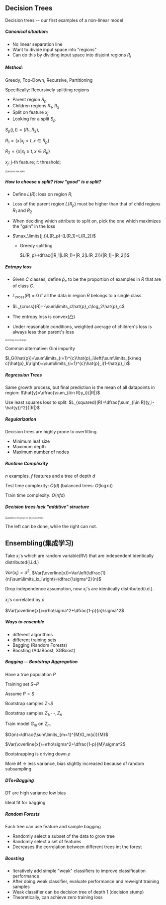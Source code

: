## Decision Trees

Decision trees -- our first examples of a non-linear model

##### Canonical situation:

- No linear separation line
- Want to divide input space into "regions"
- Can do this by dividing input space into disjoint regions $R_i$

##### Method:

Greedy, Top-Down, Recursive, Partitioning

Specifically: Recursively splitting regions

- Parent region $R_p$
- Children regions $R_1$, $R_2$
- Split on feature $x_j$
- Looking for a split $S_p$

$S_p(j,t)=(R_1,R_2)$,

$R_1=\{x|x_j<t,x\in R_p\}$

$R_2=\{x|x_j\ge t,x\in R_p\}$

$x_j$: $j$-th feature; $t$: threshold;

<img src="decision tree splits.png" alt="decision tree splits" style="zoom:45%;" />

##### How to choose a split? How "good" is a split?

- Define $L(R)$: loss on region $R$;

- Loss of the parent region $L(R_p)$ must be higher than that of child regions $R_1$ and $R_2$

- When deciding which attribute to split on, pick the one which maximizes the "gain" in the loss

- $\max_\limits{j,t}L(R_p)-(L(R_1)+L(R_2))$

  - Greedy splitting

    $L(R_p)-\dfrac{|R_1|L(R_1)+|R_2|L(R_2)}{|R_1|+|R_2|}$

##### Entropy loss

- Given $C$ classes, define $\hat{p}_c$ to be the proportion of  examples in $R$ that are of class $C$.
- $L_{cross}(R)=0$ if all the data in region $R$ belongs to a single class.
- $L_{cross}(R)=-\sum\limits_c\hat{p}_c\log_2\hat{p}_c$

- The entropy loss is convex(凸)
- Under reasonable conditions, weighted average of children's loss is always less than parent's loss

<img src="entropy loss change.png" alt="entropy loss change" style="zoom:45%;" />

Common alternative: Gini impurity

$I_G(\hat{p})=\sum\limits_{i=1}^{c}\hat{p}_i\left(\sum\limits_{k\neq c}\hat{p}_k\right)=\sum\limits_{i=1}^{c}\hat{p}_i(1-\hat{p}_i)$

##### Regression Trees

Same growth process, but final prediction is the mean of all datapoints in region: $\hat{y}=\dfrac{\sum_{i\in R}y_i}{|R|}$

Use least squares loss to split: $L_{squared}(R)=\dfrac{\sum_{i\in R}(y_i-\hat{y})^2}{|R|}$

##### Regularization

Decision trees are highly prone to overfitting. 

- Minimum leaf size
- Maximum depth
- Maximum number of nodes

##### Runtime Complexity

$n$ examples, $f$ features and a tree of depth $d$

Test time complexity: $O(d)$ (balanced trees: $O(\log n)$)

Train time complexity: $O(nfd)$

##### Decision trees lack "additive" structure

<img src="additive structure of decision trees.png" alt="additive structure of decision trees" style="zoom:50%;" />

The left can be done, while the right can not.

## Ensembling(集成学习)

Take $x_i$'s which are random variable(RV) that are independent identically distributed(i.i.d.)

$Var(x_i)=\sigma^2$, $Var(\overline{x})=Var\left(\dfrac{1}{n}\sum\limits_ix_i\right)=\dfrac{\sigma^2}{n}$

Drop independence assumption, now $x_i$'s are identically distributed(i.d.).

$x_i$'s correlated by $\rho$

$Var(\overline{x})=\rho\sigma^2+\dfrac{1-p}{n}\sigma^2$

##### Ways to ensemble

- different algorithms
- different training sets
- Bagging (Random Forests)
- Boosting (AdaBoost, XGBoost)

##### Bagging -- Bootstrap Aggregation

Have a true population $P$

Training set $S$~$P$

Assume $P=S$

Bootstrap samples $Z$~$S$

Bootstrap samples $Z_1,\cdots,Z_n$

Train model $G_m$ on $Z_m$

$G(m)=\dfrac{\sum\limits_{m=1}^{M}G_m(x)}{M}$

$Var(\overline{x})=\rho\sigma^2+\dfrac{1-p}{M}\sigma^2$

Bootstrapping is driving down $\rho$

More $M$ -> less variance, bias slightly increased because of random subsampling

##### DTs+Bagging

DT are high variance low bias

Ideal fit for bagging

##### Random Forests

Each tree can use feature and sample bagging

- Randomly select a subset of the data to grow tree
- Randomly select a set of features
- Decreases the correlation between different trees int the forest

##### Boosting

- Iteratively add simple "weak" classifiers to improve classification performance
- After doing weak classifier, evaluate performance and reweight training samples
- Weak classifier can be decision tree of depth 1 (decision stump)
- Theoretically, can achieve zero training loss

